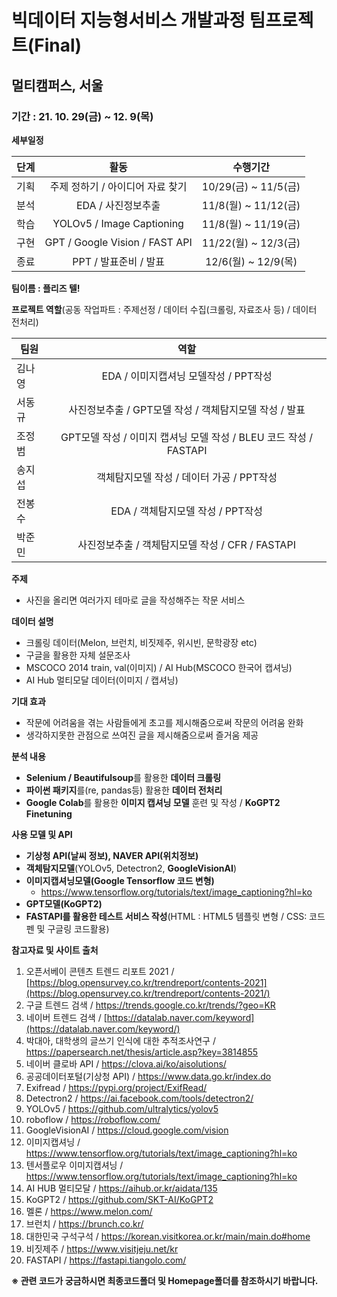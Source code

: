 # 빅데이터 지능형서비스 개발과정 팀프로젝트(Final)

## 멀티캠퍼스, 서울

### 기간 : 21. 10. 29(금) ~ 12. 9(목)

**세부일정** 

| 단계 |               활동               |       수행기간       |
| :--: | :------------------------------: | :------------------: |
| 기획 | 주제 정하기 / 아이디어 자료 찾기 | 10/29(금) ~ 11/5(금) |
| 분석 |        EDA / 사진정보추출        | 11/8(월) ~ 11/12(금) |
| 학습 |    YOLOv5 / Image Captioning     | 11/8(월) ~ 11/19(금) |
| 구현 |  GPT / Google Vision / FAST API  | 11/22(월) ~ 12/3(금) |
| 종료 |      PPT / 발표준비 / 발표       | 12/6(월) ~ 12/9(목)  |

**팀이름 : 플리즈 텔!**

**프로젝트 역할**(공동 작업파트 : 주제선정 / 데이터 수집(크롤링, 자료조사 등) / 데이터 전처리)

| 팀원   |                             역할                             |
| ------ | :----------------------------------------------------------: |
| 김나영 |            EDA / 이미지캡셔닝 모델작성 / PPT작성             |
| 서동규 |    사진정보추출 / GPT모델 작성 / 객체탐지모델 작성 / 발표    |
| 조정범 | GPT모델 작성 / 이미지 캡셔닝 모델 작성 / BLEU 코드 작성 / FASTAPI |
| 송지섭 |          객체탐지모델 작성 / 데이터 가공 / PPT작성           |
| 전봉수 |              EDA / 객체탐지모델 작성 / PPT작성               |
| 박준민 |       사진정보추출 / 객체탐지모델 작성 / CFR / FASTAPI       |

**주제**

- 사진을 올리면 여러가지 테마로 글을 작성해주는 작문 서비스


 **데이터 설명**

- 크롤링 데이터(Melon, 브런치, 비짓제주, 위시빈, 문학광장 etc)
- 구글을 활용한 자체 설문조사
- MSCOCO 2014 train, val(이미지) / AI Hub(MSCOCO 한국어 캡셔닝)
- AI Hub 멀티모달 데이터(이미지 / 캡셔닝)

**기대 효과**

- 작문에 어려움을 겪는 사람들에게 초고를 제시해줌으로써 작문의 어려움 완화
- 생각하지못한 관점으로 쓰여진 글을 제시해줌으로써 즐거움 제공

**분석 내용**

- **Selenium / Beautifulsoup**를 활용한 **데이터 크롤링**
- **파이썬 패키지**를(re, pandas등) 활용한 **데이터 전처리**
- **Google Colab**를 활용한 **이미지 캡셔닝 모델** 훈련 및 작성 / **KoGPT2 Finetuning**

**사용 모델 및 API**

- **기상청 API(날씨 정보), NAVER API(위치정보)**
- **객체탐지모델**(YOLOv5, Detectron2, **GoogleVisionAI**)
- **이미지캡셔닝모델(Google Tensorflow 코드 변형)**
  - https://www.tensorflow.org/tutorials/text/image_captioning?hl=ko
- **GPT모델(KoGPT2)**
- **FASTAPI를 활용한 테스트 서비스 작성**(HTML : HTML5 템플릿 변형 / CSS: 코드펜 및 구글링 코드활용)

**참고자료 및 사이트 출처**

1. 오픈서베이 콘텐츠 트렌드 리포트 2021 / [https://blog.opensurvey.co.kr/trendreport/contents-2021](https://blog.opensurvey.co.kr/trendreport/contents-2021/)
2. 구글 트렌드 검색  / https://trends.google.co.kr/trends/?geo=KR
3. 네이버 트렌드 검색 / [https://datalab.naver.com/keyword](https://datalab.naver.com/keyword/)
4. 박대아, 대학생의 글쓰기 인식에 대한 추적조사연구 / https://papersearch.net/thesis/article.asp?key=3814855
5. 네이버 클로바 API / https://clova.ai/ko/aisolutions/
6. 공공데이터포털(기상청 API) /  https://www.data.go.kr/index.do
7. Exifread / https://pypi.org/project/ExifRead/
8. Detectron2 / https://ai.facebook.com/tools/detectron2/
9. YOLOv5 / https://github.com/ultralytics/yolov5
10. roboflow / https://roboflow.com/
11. GoogleVisionAI / https://cloud.google.com/vision
12. 이미지캡셔닝 / https://www.tensorflow.org/tutorials/text/image_captioning?hl=ko
13. 텐서플로우 이미지캡셔닝 / https://www.tensorflow.org/tutorials/text/image_captioning?hl=ko
14. AI HUB 멀티모달 / https://aihub.or.kr/aidata/135
15. KoGPT2 / https://github.com/SKT-AI/KoGPT2
16. 멜론 / https://www.melon.com/
17. 브런치 / https://brunch.co.kr/
18. 대한민국 구석구석 / https://korean.visitkorea.or.kr/main/main.do#home
19. 비짓제주 / https://www.visitjeju.net/kr
20. FASTAPI / https://fastapi.tiangolo.com/

**※ 관련 코드가 궁금하시면 최종코드폴더 및 Homepage폴더를 참조하시기 바랍니다.**






